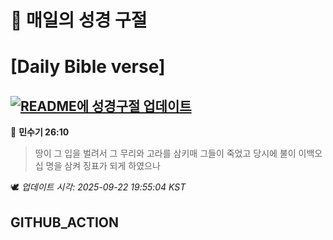 # 🙏 매일의 성경 구절
# [Daily Bible verse]
## [![README에 성경구절 업데이트](https://github.com/DONGSUKA/first_test/actions/workflows/update-readme-bible.yml/badge.svg)](https://github.com/DONGSUKA/first_test/actions/workflows/update-readme-bible.yml)
<!-- START_BIBLE_VERSE -->
📖 **민수기 26:10**
> 땅이 그 입을 벌려서 그 무리와 고라를 삼키매 그들이 죽었고 당시에 불이 이백오십 명을 삼켜 징표가 되게 하였으나

🕊️ _업데이트 시각: 2025-09-22 19:55:04 KST_
  <!-- END_BIBLE_VERSE -->
## GITHUB_ACTION
